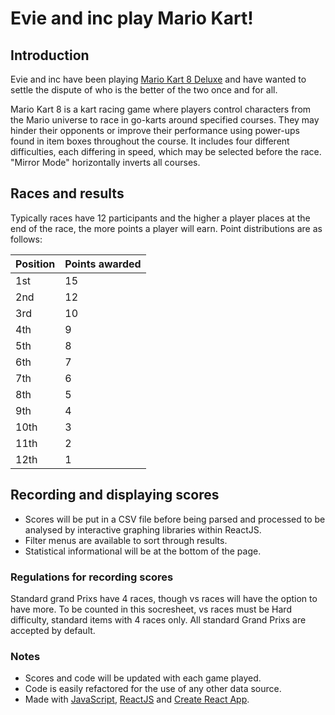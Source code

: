 # Evie and inc play Mario Kart!

## Introduction

Evie and inc have been playing [Mario Kart 8 Deluxe](https://www.nintendo.co.uk/Games/Nintendo-Switch-games/Mario-Kart-8-Deluxe-1173281.html) and have wanted to settle the dispute of who is the better of the two once and for all.

Mario Kart 8 is a kart racing game where players control characters from the Mario universe to race in go-karts around specified courses. They may hinder their opponents or improve their performance using power-ups found in item boxes throughout the course. It includes four different difficulties, each differing in speed, which may be selected before the race. "Mirror Mode" horizontally inverts all courses.

## Races and results

Typically races have 12 participants and the higher a player places at the end of the race, the more points a player will earn.
Point distributions are as follows:

| Position | Points awarded |
| -------- | -------------- |
| 1st      | 15             |
| 2nd      | 12             |
| 3rd      | 10             |
| 4th      | 9              |
| 5th      | 8              |
| 6th      | 7              |
| 7th      | 6              |
| 8th      | 5              |
| 9th      | 4              |
| 10th     | 3              |
| 11th     | 2              |
| 12th     | 1              |

## Recording and displaying scores

- Scores will be put in a CSV file before being parsed and processed to be analysed by interactive graphing libraries within ReactJS.
- Filter menus are available to sort through results.
- Statistical informational will be at the bottom of the page.

### Regulations for recording scores

Standard grand Prixs have 4 races, though vs races will have the option to have more. To be counted in this socresheet, vs races must be Hard difficulty, standard items with 4 races only. All standard Grand Prixs are accepted by default.

### Notes

- Scores and code will be updated with each game played.
- Code is easily refactored for the use of any other data source.
- Made with [JavaScript](https://en.wikipedia.org/wiki/JavaScript), [ReactJS](https://react.dev/) and [Create React App](https://github.com/facebook/create-react-app).
